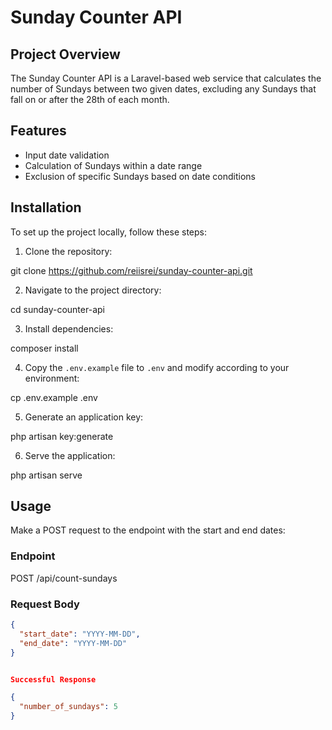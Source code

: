# Sunday Counter API

## Project Overview
The Sunday Counter API is a Laravel-based web service that calculates the number of Sundays between two given dates, excluding any Sundays that fall on or after the 28th of each month.

## Features
- Input date validation
- Calculation of Sundays within a date range
- Exclusion of specific Sundays based on date conditions

## Installation
To set up the project locally, follow these steps:

1. Clone the repository:

git clone https://github.com/reiisrei/sunday-counter-api.git

2. Navigate to the project directory:

cd sunday-counter-api

3. Install dependencies:

composer install

4. Copy the `.env.example` file to `.env` and modify according to your environment:

cp .env.example .env

5. Generate an application key:

php artisan key:generate

6. Serve the application:

php artisan serve


## Usage
Make a POST request to the endpoint with the start and end dates:

### Endpoint

POST /api/count-sundays


### Request Body
```json
{
  "start_date": "YYYY-MM-DD",
  "end_date": "YYYY-MM-DD"
}


Successful Response

{
  "number_of_sundays": 5
}
